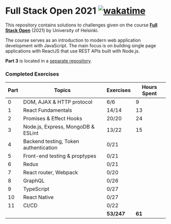 # Full Stack Open 2021 [![wakatime](https://wakatime.com/badge/github/iosonja/fullstack-exercises.svg)](https://wakatime.com/badge/github/iosonja/fullstack-exercises)

This repository contains solutions to challenges given on the course [**Full Stack Open**](https://fullstackopen.com/en/) (2021) by University of Helsinki.

The course serves as an introduction to modern web application development with JavaScript. The main focus is on building single page applications with ReactJS that use REST APIs built with Node.js.

**Part 3** is located in a [separate repository](https://github.com/iosonja/nodejs-exercises).

### Completed Exercises

| Part | Topics                                 | Exercises  | Hours Spent |
| ---- | -------------------------------------- | ------     | ----------- |
| 0    | DOM, AJAX & HTTP protocol              | 6/6        | 9           |
| 1    | React Fundamentals                     | 14/14      | 13          |
| 2    | Promises & Effect Hooks                | 20/20      | 24          |
| 3    | Node.js, Express, MongoDB & ESLint     | 13/22      | 15          | 
| 4    | Backend testing, Token authentication  | 0/21       |             |
| 5    | Front-end testing & proptypes          | 0/21       |             |   
| 6    | Redux                                  | 0/21       |             |
| 7    | React router, Webpack                  | 0/20       |             |    
| 8    | GraphQL                                | 0/26       |             |
| 9    | TypeScript                             | 0/27       |             |
| 10   | React Native                           | 0/27       |             |
| 11   | CI/CD                                  | 0/22       |             |
|      |                                        | __53/247__ | __61__      |
